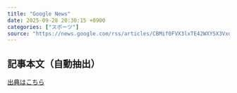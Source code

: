 ```yaml
---
title: "Google News"
date: 2025-09-28 20:30:15 +0900
categories: ["スポーツ"]
source: "https://news.google.com/rss/articles/CBMif0FVX3lxTE42WXY5X3VxdVNvOE5wYnhPS1lCUzlnN2UyV1B3RjBleDduRHhOQ1dIVEJCcFRnaVZ1cUhob1RUU0ZIYm43REs4MzRWb0ZLSDFlZlBScE9aVVYzQmx4YXNLMng0SWFkRmJ3TUNsM3F0LUJfcWtJM0pUQnBqVjlMTjQ?oc=5"
---
```


## 記事本文（自動抽出）
<body class="y0K44d EA71Tc" id="readabilityBody"></body>

[出典はこちら](https://news.google.com/rss/articles/CBMif0FVX3lxTE42WXY5X3VxdVNvOE5wYnhPS1lCUzlnN2UyV1B3RjBleDduRHhOQ1dIVEJCcFRnaVZ1cUhob1RUU0ZIYm43REs4MzRWb0ZLSDFlZlBScE9aVVYzQmx4YXNLMng0SWFkRmJ3TUNsM3F0LUJfcWtJM0pUQnBqVjlMTjQ?oc=5)

